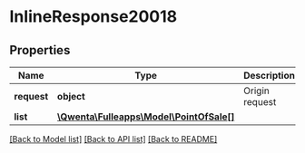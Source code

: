 # InlineResponse20018

## Properties
Name | Type | Description | Notes
------------ | ------------- | ------------- | -------------
**request** | **object** | Origin request | [optional] 
**list** | [**\Qwenta\Fulleapps\Model\PointOfSale[]**](PointOfSale.md) |  | [optional] 

[[Back to Model list]](../../README.md#documentation-for-models) [[Back to API list]](../../README.md#documentation-for-api-endpoints) [[Back to README]](../../README.md)

